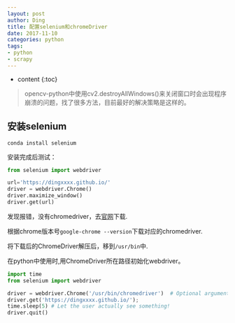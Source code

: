 ```yaml
---
layout: post
author: Ding
title: 配置selenium和chromeDriver
date: 2017-11-10
categories: python
tags:
- python
- scrapy
---
```


* content
{:toc}

> opencv-python中使用cv2.destroyAllWindows()来关闭窗口时会出现程序崩溃的问题，找了很多方法，目前最好的解决策略是这样的。






## 安装selenium

```
conda install selenium
```

安装完成后测试：

```python
from selenium import webdriver

url='https://dingxxxx.github.io/'
driver = webdriver.Chrome()
driver.maximize_window()
driver.get(url)  
```

发现报错，没有chromedriver，去[官网](https://sites.google.com/a/chromium.org/chromedriver/home)下载.

根据chrome版本号`google-chrome --version`下载对应的chromedriver.

将下载后的ChromeDriver解压后，移到`/usr/bin`中.

在python中使用时,用ChromeDriver所在路径初始化webdriver。

```python
import time
from selenium import webdriver

driver = webdriver.Chrome('/usr/bin/chromedriver')  # Optional argument, if not specified will search path.
driver.get('https://dingxxxx.github.io/');
time.sleep(5) # Let the user actually see something!
driver.quit()
```
